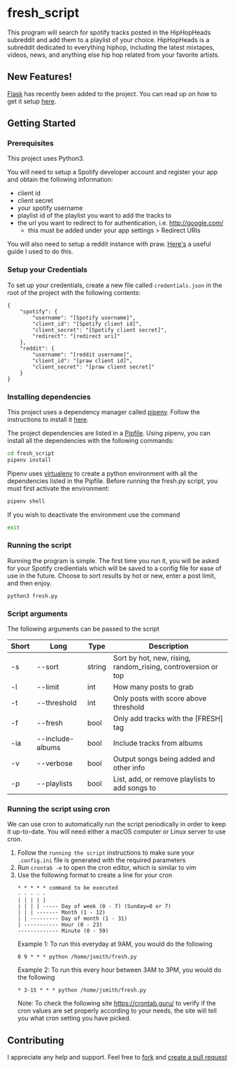 # fresh_script

This program will search for spotify tracks posted in the HipHopHeads subreddit and add them to a playlist of your choice. HipHopHeads is a subreddit dedicated to everything hiphop, including the latest mixtapes, videos, news, and anything else hip hop related from your favorite artists.

## New Features!
[Flask](http://flask.pocoo.org/) has recently been added to the project. You can read up on how to get it setup [here](flask.md).

## Getting Started

### Prerequisites

This project uses Python3.

You will need to setup a Spotify developer account and register your app and obtain the following information:
* client id
* client secret
* your spotify username
* playlist id of the playlist you want to add the tracks to
* the url you want to redirect to for authentication, i.e. http://google.com/
  * this must be added under your app settings > Redirect URIs 

You will also need to setup a reddit instance with praw. [Here's](https://pythonforengineers.com/build-a-reddit-bot-part-1/) a useful guide I used to do this.

### Setup your Credentials

To set up your credentials, create a new file called `credentials.json` in the root of the project with the following contents:

```
{
    "spotify": {
        "username": "[Spotify username]",
        "client_id": "[Spotify client id]",
        "client_secret": "[Spotify client secret]",
        "redirect": "[redirect uri]"
    },
    "reddit": {
        "username": "[reddit username]",
        "client_id": "[praw client id]",
        "client_secret": "[praw client secret]"
    }
}
```
 
### Installing dependencies
This project uses a dependency manager called [pipenv](https://pipenv.readthedocs.io). Follow the instructions to install it [here](https://pipenv.readthedocs.io/en/latest/install/#installing-pipenv).

The project dependencies are listed in a [Pipfile](https://github.com/pypa/pipfile). Using pipenv, you can install all the dependencies with the following commands:
```bash
cd fresh_script
pipenv install
``` 

Pipenv uses [virtualenv](https://virtualenv.pypa.io/en/stable/) to create a python environment with all the dependencies listed in the Pipfile. Before running the fresh.py script, you must first activate the environment:
```bash
pipenv shell
```

If you wish to deactivate the environment use the command
```bash
exit
```

### Running the script

Running the program is simple. The first time you run it, you will be asked for your Spotify credientials which will be saved to a config file for ease of use in the future. Choose to sort results by hot or new, enter a post limit, and then enjoy.

```
python3 fresh.py
```

### Script arguments

The following arguments can be passed to the script

| Short | Long             | Type   | Description |
|-------|------------------|--------|-------------|
| -s    | --sort           | string | Sort by hot, new, rising, random_rising, controversion or top |
| -l    | --limit          | int    | How many posts to grab |
| -t    | --threshold      | int    | Only posts with score above threshold |
| -f    | --fresh          | bool   | Only add tracks with the \[FRESH\] tag |
| -ia   | --include-albums | bool   | Include tracks from albums |
| -v    | --verbose        | bool   | Output songs being added and other info |
| -p    | --playlists      | bool   | List, add, or remove playlists to add songs to |

### Running the script using cron

We can use cron to automatically run the script periodically in order to keep it up-to-date. You will need either a macOS computer or Linux server to use cron.

1. Follow the `running the script` instructions to make sure your `.config.ini` file is generated with the required parameters
2. Run `crontab -e` to open the cron editor, which is similar to vim
3. Use the following format to create a line for your cron
    ```
    * * * * * command to be executed
    - - - - -
    | | | | |
    | | | | ----- Day of week (0 - 7) (Sunday=0 or 7)
    | | | ------- Month (1 - 12)
    | | --------- Day of month (1 - 31)
    | ----------- Hour (0 - 23)
    ------------- Minute (0 - 59)
    ```
    Example 1: To run this everyday at 9AM, you would do the following
    ```
    0 9 * * * python /home/jsmith/fresh.py
    ```
    Example 2: To run this every hour between 3AM to 3PM, you would do the following
    ```
    * 3-15 * * * python /home/jsmith/fresh.py
    ```
    Note: To check the following site https://crontab.guru/  to verify if the cron values are set properly according to your needs, the site will tell you what cron setting you have picked.    

## Contributing

I appreciate any help and support. Feel free to [fork](https://github.com/amcquade/fresh_script#fork-destination-box) and [create a pull request](https://github.com/amcquade/fresh_script/compare)
